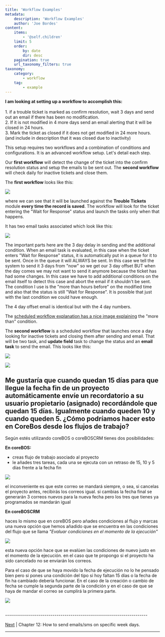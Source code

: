 ```yaml
---
title: 'Workflow Examples'
metadata:
    description: 'Workflow Examples'
    author: 'Joe Bordes'
content:
    items:
        - '@self.children'
    limit: 5
    order:
        by: date
        dir: desc
    pagination: true
    url_taxonomy_filters: true
taxonomy:
    category:
        - workflow
    tag:
        - example
---
```



<div class="notices blue">
<strong>I am looking at setting up a workflow to accomplish this:</strong>
<br>
<br>
1. if a trouble ticket is marked as confirm resolution, wait 3 days and send out an email if there has been no modification.<br>
2. If it is not modified in 4 more days send an email alerting that it will be closed in 24 hours.<br>
3. Mark the ticket as closed if it does not get modified in 24 more hours. (and include in description that it was closed due to inactivity)<br>

</div>


This setup requires two workflows and a combination of conditions and configurations. It is an advanced workflow setup. Let's detail each step.

Our <strong>first workflow</strong> will detect the change of the ticket into the confirm resolution status and setup the emails to be sent out. The <strong>second workflow</strong> will check daily for inactive tickets and close them.

The <strong>first workflow</strong> looks like this:


![](ticketwfinformandclose01.png?width=100%)

where we can see that it will be launched against the **Trouble Tickets** module **every time the record is saved**. The workflow will look for the ticket entering the "Wait for Response" status and launch the tasks only when that happens.

It has two email tasks associated which look like this:

![](ticketwfinformandclose02.png?width=100%)

The important parts here are the 3 day delay in sending and the additional condition. When an email task is evaluated, in this case when the ticket enters "Wait for Response" status, it is automatically put in a queue for it to be sent. Once in the queue it will ALWAYS be sent. In this case we tell the system to send it 3 days from "now" so we get our 3 day offset BUT when the day comes we may not want to send it anymore because the ticket has had some changes. In this case we have to add additional conditions on the email itself to detect this case and abort the email if it shouldn't be sent. The condition I use is the "more than hours before" on the modified time and also that the status is still "Wait for Response". It is possible that just with the last condition we could have enough.

The 4 day offset email is identical but with the 4 day numbers.

The <a href="http://localhost/coreBOSDocumentation/configuration-tools/workflow/scheduled_workflows">scheduled workflow explanation has a nice image explaining</a> the "more than" condition.

The **second workflow** is a scheduled workflow that launches once a day looking for inactive tickets and closing them after sending and email. That will be two task, and **update field** task to change the status and an **email task** to send the email. This looks like this:

![](ticketwfinformandclose03.png?width=100%)

![](ticketwfinformandclose04.png?width=100%)

<div class="notices blue">
<h2> Me gustaría que cuando quedan 15 días para que llegue la fecha fin de un proyecto automáticamente envíe un recordatorio a su usuario propietario (asignado) recordándole que quedan 15 días. Igualmente cuando queden 10 y cuando queden 5. ¿Cómo podríamos hacer esto en CoreBos desde los flujos de trabajo?</h2></div>

Según estés utilizando coreBOS o coreBOSCRM tienes dos posibilidades:

**En coreBOS:**

-   creas flujo de trabajo asociado al proyecto
-   le añades tres tareas, cada una se ejecuta con un retraso de 15, 10 y 5 días frente a la fecha fin


![](15diasantes.png?width=100%)

el inconveniente es que este correo se mandará siempre, o sea, si cancelas el proyecto antes, recibirás los correos igual. si cambias la fecha final se generarán 3 correos nuevos para la nueva fecha pero los tres que tienes ya programados se mandarán igual

**En coreBOSCRM**

haces lo mismo que en coreBOS pero añades condiciones al flujo y marcas una nueva opción que hemos añadido que se encuentra en las condiciones del flujo que se llama *"Evaluar condiciones en el momento de la ejecución"*


![](noenviarsiterminado.png?width=100%)

esta nueva opción hace que se evalúen las condiciones de nuevo justo en el momento de la ejecución. en el caso que te propongo si el proyecto ha sido cancelado no se enviarán los correos.

Para el caso de que se haya movido la fecha de ejecución no lo he pensado bien pero si pones una condición del tipo si hoy faltan 15 días o la fecha de fin ha cambiado debería funcionar. En el caso de la creación o cambio de fecha se cumple la segunda parte de la condición y en el caso de que se haya de mandar el correo se cumplirá la primera parte.


![](targetenddatehaschanged.png?width=100%)


<br>
------------------------------------------------------------------------

[Next](http://localhost/coreBOSDocumentation/configuration-tools/workflow/workflow_weekendwarning) | Chapter 12: How to send emails/sms on specific week days.

------------------------------------------------------------------------